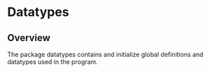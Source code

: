 # Datatypes

## Overview
The package datatypes contains and initialize global definitions and datatypes used in the program.